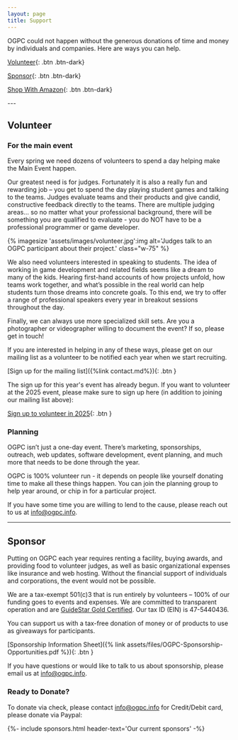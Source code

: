 ```yaml
---
layout: page
title: Support
---
```


OGPC could not happen without the generous donations of time and money by individuals and companies.
Here are ways you can help.

<div class="btn-set" id="categories" markdown="1">

[Volunteer](#volunteer){: .btn .btn-dark}

[Sponsor](#sponsor){: .btn .btn-dark}

[Shop With Amazon](#shop-with-amazon-smile){: .btn .btn-dark}

</div>
---

## Volunteer

### For the main event

Every spring we need dozens of volunteers to spend a day helping make the Main Event happen.

Our greatest need is for judges. Fortunately it is also a really fun and rewarding job –
you get to spend the day playing student games and talking to the teams. Judges evaluate
teams and their products and give candid, constructive feedback directly to the teams.
There are multiple judging areas… so no matter what your professional background, there
will be something you are qualified to evaluate - you do NOT have to be a professional
programmer or game developer.

{% imagesize 'assets/images/volunteer.jpg':img alt='Judges talk to an OGPC participant about their project.' class="w-75" %}


We also need volunteers interested in speaking to students. The idea of working in game development
and related fields seems like a dream to many of the kids. Hearing first-hand accounts of how
projects unfold, how teams work together, and what’s possible in the real world can help students
turn those dreams into concrete goals. To this end, we try to offer a range of professional speakers
every year in breakout sessions throughout the day.

Finally, we can always use more specialized skill sets. Are you a photographer or
videographer willing to document the event? If so, please get in touch!

If you are interested in helping in any of these ways, please get on our mailing list as a volunteer
to be notified each year when we start recruiting.

[Sign up for the mailing list]({%link contact.md%}){: .btn }

The sign up for this year's event has already begun. If you want to volunteer at the 2025 event,
please make sure to sign up here (in addition to joining our mailing list above):

[Sign up to volunteer in 2025](https://docs.google.com/forms/d/e/1FAIpQLSde7FEXN33RooayXERRe_vWj9dz5nTmHyG20OPiPsB2BSu07Q/viewform?pli=1){: .btn }

### Planning

OGPC isn’t just a one-day event. There’s marketing, sponsorships, outreach, web updates, software
development, event planning, and much more that needs to be done through the year.

OGPC is 100% volunteer run - it depends on people like yourself donating time to make all these
things happen. You can join the planning group to help year around, or chip in for a particular
project.

If you have some time you are willing to lend to the cause, please reach out to us at
[info@ogpc.info](mailto:info@ogpc.info).

---

## Sponsor

Putting on OGPC each year requires renting a facility, buying awards, and providing food to
volunteer judges, as well as basic organizational expenses like insurance and web hosting. Without
the financial support of individuals and corporations, the event would not be possible.

We are a tax-exempt 501(c)3 that is run entirely by volunteers – 100% of our funding goes to
events and expenses. We are committed to transparent operation and are
[GuideStar Gold Certified](https://www.guidestar.org/profile/47-5440436). Our tax ID (EIN) is 47-5440436.

You can support us with a tax-free donation of money or of products to use as giveaways for
participants.

[Sponsorship Information Sheet]({% link assets/files/OGPC-Sponsorship-Opportunities.pdf %}){: .btn }

If you have questions or would like to talk to us about sponsorship, please email us at
[info@ogpc.info](mailto:info@ogpc.info).

### Ready to Donate?

To donate via check, please contact [info@ogpc.info](mailto:info@ogpc.info) for Credit/Debit card,
please donate via Paypal:

<div id="donate-button-container" class="d-flex align-items-center justify-content-center">
<div id="donate-button"></div>
<script src="https://www.paypalobjects.com/donate/sdk/donate-sdk.js" charset="UTF-8"></script>
<script>
PayPal.Donation.Button({
env:'production',
hosted_button_id:'96V4CW92449QJ',
image: {
src:'https://www.paypalobjects.com/en_US/i/btn/btn_donateCC_LG.gif',
alt:'Donate with PayPal button',
title:'PayPal - The safer, easier way to pay online!',
}
}).render('#donate-button');
</script>
</div>


{%- include sponsors.html header-text='Our current sponsors' -%}